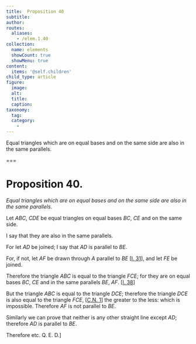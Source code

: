 ```yaml
---
title:  Proposition 40
subtitle: 
author:
routes:
  aliases:
    - /elem.1.40
collection:
  name: elements
  showCount: true
  showMenu: true
content:
  items: '@self.children'
child_type: article
figure:
  image:
  alt:
  title:
  caption:
taxonomy:
  tag:
  category:
    - 
---
```


<p><emph>Equal triangles which are on equal bases and on the same side are also in the same parallels</emph>.</p>

===

<h1>Proposition 40.</h1>
<p><em>Equal triangles which are on equal bases and on the same side are also in the same parallels</em>.</p>

<p>Let <em>ABC</em>, <em>CDE</em> be equal triangles on equal bases <em>BC</em>, <em>CE</em> and on the same side.</p>

<p>I say that they are also in the same parallels.</p>

<p>For let <em>AD</em> be joined; I say that <em>AD</em> is parallel to <em>BE</em>.</p>

<p>For, if not, let <em>AF</em> be drawn through <em>A</em> parallel to <em>BE</em> [<a href="/elem.1.31">I. 31</a>], and let <em>FE</em> be joined. </p>

<p>Therefore the triangle <em>ABC</em> is equal to the triangle <em>FCE</em>; for they are on equal bases <em>BC</em>, <em>CE</em> and in the same parallels <em>BE</em>, <em>AF</em>. [<a href="/elem.1.38">I. 38</a>]</p>

<p>But the triangle <em>ABC</em> is equal to the triangle <em>DCE</em>; <span class="center">therefore the triangle <em>DCE</em> is also equal to the triangle <em>FCE</em>, [<a href="/elem.1.c.n.1">C.N. 1</a>] the greater to the less: which is impossible. Therefore <em>AF</em> is not parallel to <em>BE</em>.</span>
       <pb n="338"/></p>

<p>Similarly we can prove that neither is any other straight line except <em>AD</em>; <span class="center">therefore <em>AD</em> is parallel to <em>BE</em>.</span></p>

<p>Therefore etc. Q. E. D.]</p>
